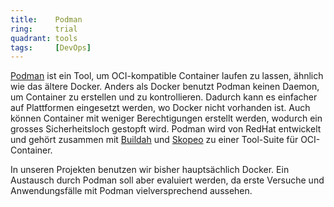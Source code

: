 ```yaml
---
title:    Podman  
ring:     trial  
quadrant: tools
tags:     [DevOps]
---
```


[Podman][podman] ist ein Tool, um OCI-kompatible Container laufen zu lassen, ähnlich wie das ältere Docker. Anders als
Docker benutzt Podman keinen Daemon, um Container zu erstellen und zu kontrollieren. Dadurch kann es einfacher auf
Plattformen eingesetzt werden, wo Docker nicht vorhanden ist. Auch können Container mit weniger Berechtigungen erstellt
werden, wodurch ein grosses Sicherheitsloch gestopft wird. Podman wird von RedHat entwickelt und gehört zusammen mit
[Buildah][buildah] und [Skopeo][skopeo] zu einer Tool-Suite für OCI-Container.

In unseren Projekten benutzen wir bisher hauptsächlich Docker. Ein Austausch durch Podman soll aber evaluiert werden, da
erste Versuche und Anwendungsfälle mit Podman vielversprechend aussehen.

[podman]: https://podman.io/
[buildah]: /tools/buildah
[skopeo]: https://github.com/containers/skopeo
